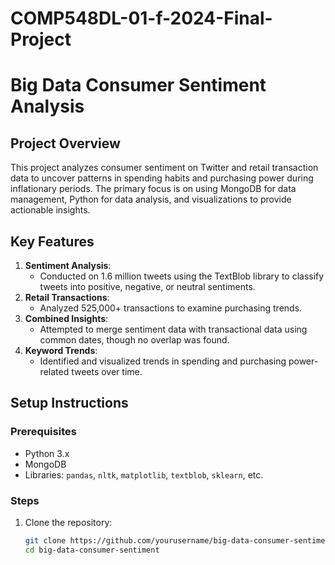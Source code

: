 # COMP548DL-01-f-2024-Final-Project

# Big Data Consumer Sentiment Analysis

## Project Overview
This project analyzes consumer sentiment on Twitter and retail transaction data to uncover patterns in spending habits and purchasing power during inflationary periods. The primary focus is on using MongoDB for data management, Python for data analysis, and visualizations to provide actionable insights.

## Key Features
1. **Sentiment Analysis**:
   - Conducted on 1.6 million tweets using the TextBlob library to classify tweets into positive, negative, or neutral sentiments.
2. **Retail Transactions**:
   - Analyzed 525,000+ transactions to examine purchasing trends.
3. **Combined Insights**:
   - Attempted to merge sentiment data with transactional data using common dates, though no overlap was found.
4. **Keyword Trends**:
   - Identified and visualized trends in spending and purchasing power-related tweets over time.


## Setup Instructions
### Prerequisites
- Python 3.x
- MongoDB
- Libraries: `pandas`, `nltk`, `matplotlib`, `textblob`, `sklearn`, etc.

### Steps
1. Clone the repository:
   ```bash
   git clone https://github.com/yourusername/big-data-consumer-sentiment.git
   cd big-data-consumer-sentiment
